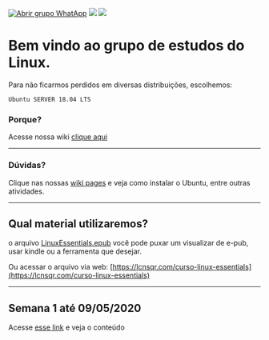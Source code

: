 [![Abrir grupo WhatApp](https://img.shields.io/badge/WhatApp-145%20participantes-green.svg "Abrir grupo WhatApp")](https://chat.whatsapp.com/Huv7T5nB11N5ObNYMaEXx5 "Abrir grupo WhatApp") ![](https://img.shields.io/badge/SemanaAtual-1-yellow.svg) ![](https://img.shields.io/badge/Linguagem-C%2B%2B-orange.svg)


# Bem vindo ao grupo de estudos do Linux.

Para não ficarmos perdidos em diversas distribuições, escolhemos:

`Ubuntu SERVER 18.04 LTS`

### Porque?
Acesse nossa wiki [clique aqui](https://github.com/UnivespTeam/Linux/wiki/Qual-distribui%C3%A7%C3%A3o-vamos-usar%3F)


------------
### Dúvidas?
Clique nas nossas [wiki pages](https://github.com/UnivespTeam/Linux/wiki) e veja como instalar o Ubuntu, entre outras atividades.

------------

## Qual material utilizaremos?

o arquivo [LinuxEssentials.epub](https://github.com/UnivespTeam/Linux/blob/master/LinuxEssentials.epub "LinuxEssentials.epub") você pode puxar um visualizar de e-pub, usar kindle ou a ferramenta que desejar.

Ou acessar o arquivo via web:
[https://lcnsqr.com/curso-linux-essentials](https://lcnsqr.com/curso-linux-essentials)


------------
## Semana 1 até 09/05/2020
Acesse [esse link](https://github.com/UnivespTeam/Linux/wiki/Semana-1) e veja o conteúdo
